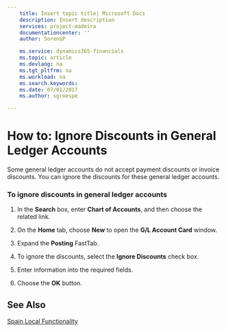 ```yaml
---
    title: Insert topic title| Microsoft Docs
    description: Insert description
    services: project-madeira
    documentationcenter: ''
    author: SorenGP

    ms.service: dynamics365-financials
    ms.topic: article
    ms.devlang: na
    ms.tgt_pltfrm: na
    ms.workload: na
    ms.search.keywords:
    ms.date: 07/01/2017
    ms.author: sgroespe

---
```

# How to: Ignore Discounts in General Ledger Accounts
Some general ledger accounts do not accept payment discounts or invoice discounts. You can ignore the discounts for these general ledger accounts.  
  
### To ignore discounts in general ledger accounts  
  
1.  In the **Search** box, enter **Chart of Accounts**, and then choose the related link.  
  
2.  On the **Home** tab, choose **New** to open the **G/L Account Card** window.  
  
3.  Expand the **Posting** FastTab.  
  
4.  To ignore the discounts, select the **Ignore Discounts** check box.  
  
5.  Enter information into the required fields.  
  
6.  Choose the **OK** button.  
  
## See Also  
 [Spain Local Functionality](spain-local-functionality.md)